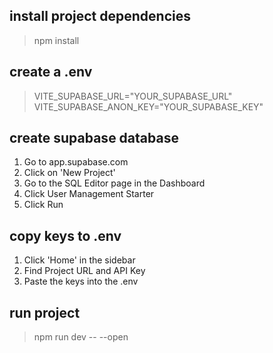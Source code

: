 ## install project dependencies
> npm install

## create a .env
> VITE_SUPABASE_URL="YOUR_SUPABASE_URL"  
> VITE_SUPABASE_ANON_KEY="YOUR_SUPABASE_KEY"

## create supabase database
1. Go to app.supabase.com
2. Click on 'New Project'
3. Go to the SQL Editor page in the Dashboard
4. Click User Management Starter
5. Click Run

## copy keys to .env
1. Click 'Home' in the sidebar
2. Find Project URL and API Key
3. Paste the keys into the .env

## run project

> npm run dev -- --open
